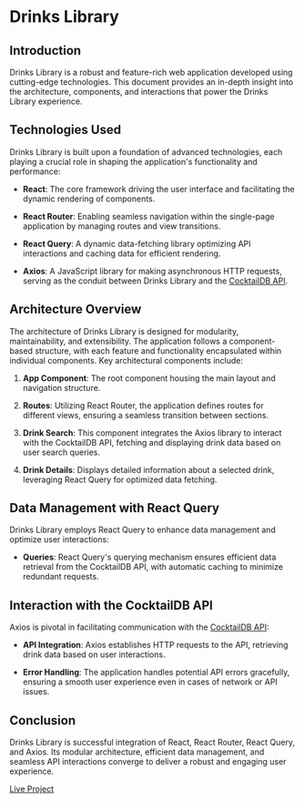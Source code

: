 # Drinks Library

## Introduction

Drinks Library is a robust and feature-rich web application developed using cutting-edge technologies. This document provides an in-depth insight into the architecture, components, and interactions that power the Drinks Library experience.

## Technologies Used

Drinks Library is built upon a foundation of advanced technologies, each playing a crucial role in shaping the application's functionality and performance:

- **React**: The core framework driving the user interface and facilitating the dynamic rendering of components.

- **React Router**: Enabling seamless navigation within the single-page application by managing routes and view transitions.

- **React Query**: A dynamic data-fetching library optimizing API interactions and caching data for efficient rendering.

- **Axios**: A JavaScript library for making asynchronous HTTP requests, serving as the conduit between Drinks Library and the [CocktailDB API](https://www.thecocktaildb.com/api.php).

## Architecture Overview

The architecture of Drinks Library is designed for modularity, maintainability, and extensibility. The application follows a component-based structure, with each feature and functionality encapsulated within individual components. Key architectural components include:

1. **App Component**: The root component housing the main layout and navigation structure.

2. **Routes**: Utilizing React Router, the application defines routes for different views, ensuring a seamless transition between sections.

3. **Drink Search**: This component integrates the Axios library to interact with the CocktailDB API, fetching and displaying drink data based on user search queries.

4. **Drink Details**: Displays detailed information about a selected drink, leveraging React Query for optimized data fetching.

## Data Management with React Query

Drinks Library employs React Query to enhance data management and optimize user interactions:

- **Queries**: React Query's querying mechanism ensures efficient data retrieval from the CocktailDB API, with automatic caching to minimize redundant requests.

## Interaction with the CocktailDB API

Axios is pivotal in facilitating communication with the [CocktailDB API](https://www.thecocktaildb.com/api.php):

- **API Integration**: Axios establishes HTTP requests to the API, retrieving drink data based on user interactions.

- **Error Handling**: The application handles potential API errors gracefully, ensuring a smooth user experience even in cases of network or API issues.

## Conclusion

Drinks Library is successful integration of React, React Router, React Query, and Axios. Its modular architecture, efficient data management, and seamless API interactions converge to deliver a robust and engaging user experience.

[Live Project](https://rutvik-drinkslibrary.netlify.app/newsletter)
